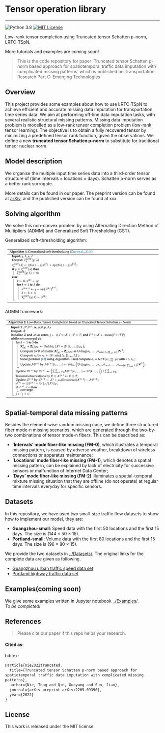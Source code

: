 # Tensor operation library
--------------
![Python 3.8](https://img.shields.io/badge/Python-3.8-blue.svg)
[![MIT License](https://img.shields.io/badge/license-MIT-green.svg)](https://opensource.org/licenses/MIT)

Low-rank tensor completion using Truncated tensor Schatten p-norm, LRTC-TSpN.

More tutorials and examples are coming soon!

> This is the code repository for paper 'Truncated tensor Schatten p-norm based approach for spatiotemporal traffic data
imputation with complicated missing patterns' which is published on Transportation Research Part C: Emerging Technologies

## Overview
This project provides some examples about how to use LRTC-TSpN to achieve efficient and accurate missing data imputation for transportation time series data. We aim at performing off-line data imputation tasks, with several realistic structural missing patterns. Missing data imputation problem is modelled as a low-rank tensor completion problem (low-rank tensor learning). The objective is to obtain a fully recovered tensor by minimizing a predefined tensor rank function, given the observations. We define a new **truncated tensor Schatten p-norm** to substitute for traditional tensor nuclear norm.

## Model description
We organise the multiple input time series data into a third-order tensor structure of (time intervals × locations × days). Schatten p-norm serves as a better rank surrogate.

More details can be found in our paper. The preprint version can be found at [arXiv](https://arxiv.org/abs/2205.09390), and the published version can be found at xxx.

## Solving algorithm
We solve this non-convex problem by using Alternating Direction Method of Multipliers (ADMM) and Generalized Soft Thresholding (GST).

Generalized soft-thresholding algorithm:

<p align="center">
<img align="middle" src="https://github.com/tongnie/tensorlib/blob/main/Figures/algorithm1.png" width="650" />
</p>

ADMM framework:
<p align="center">
<img align="middle" src="https://github.com/tongnie/tensorlib/blob/main/Figures/algorithm2.png" width="650" />
</p>


## Spatial-temporal data missing patterns
Besides the element-wise random missing case, we define three structured fiber mode-n missing scenarios, which are generated through the two-by-two combinations of tensor mode-n fibers. This can be described as: 
- **’Intervals’ mode fiber-like missing (FM-0)**, which illustrates a temporal missing pattern, is caused by adverse weather, breakdown of wireless connections or apparatus maintenance; 
- **’Locations’ mode fiber-like missing (FM-1)**, which denotes a spatial missing pattern, can be explained by lack of electricity for successive sensors or malfunction of Internet Data Center; 
- **’Days’ mode fiber-like missing (FM-2)** illuminates a spatial-temporal mixture missing situation that they are offline (do not operate) at regular time intervals everyday for specific sensors.

## Datasets
In this repository, we have used two small-size traffic flow datasets to show how to implement our model, they are:  
- **Guangzhou-small**: Speed data with the first 50 locations and the first 15 days. The size is (144 × 50 × 15).
- **Portland-small**: Volume data with the first 80 locations and the first 15 days. The size is (96 × 80 × 15).  

We provide the two datasets in [../Datasets/](https://github.com/tongnie/tensorlib/tree/main/Datasets).
The original links for the complete data are given as following.

- [Guangzhou urban traffic speed data set](https://doi.org/10.5281/zenodo.1205228)
- [Portland highway traffic data set](https://portal.its.pdx.edu/home)

## Examples(coming soon)
We give some examples written in Jupyter notebook [../Examples/](https://github.com/tongnie/tensorlib/blob/main/Examples).  
*To be completed!*

## References

  >Please cite our paper if this repo helps your research.

#### Cited as:
bibtex:

```
@article{nie2022truncated,
  title={Truncated tensor Schatten p-norm based approach for spatiotemporal traffic data imputation with complicated missing patterns},
  author={Nie, Tong and Qin, Guoyang and Sun, Jian},
  journal={arXiv preprint arXiv:2205.09390},
  year={2022}
}
```


License
--------------

This work is released under the MIT license.
